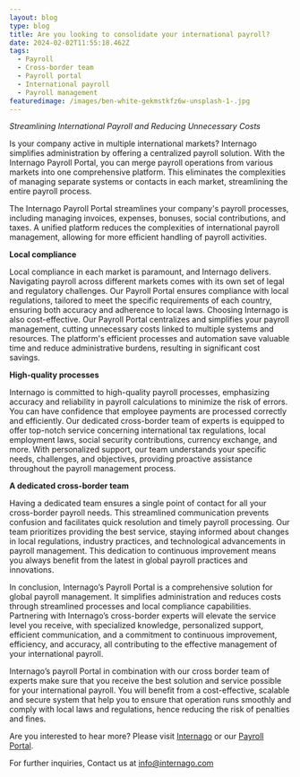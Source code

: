 ```yaml
---
layout: blog
type: blog
title: Are you looking to consolidate your international payroll?
date: 2024-02-02T11:55:18.462Z
tags:
  - Payroll
  - Cross-border team
  - Payroll portal
  - International payroll
  - Payroll management
featuredimage: /images/ben-white-gekmstkfz6w-unsplash-1-.jpg
---
```

*Streamlining International Payroll and Reducing Unnecessary Costs*

Is your company active in multiple international markets? Internago simplifies administration by offering a centralized payroll solution. With the Internago Payroll Portal, you can merge payroll operations from various markets into one comprehensive platform. This eliminates the complexities of managing separate systems or contacts in each market, streamlining the entire payroll process.

The Internago Payroll Portal streamlines your company's payroll processes, including managing invoices, expenses, bonuses, social contributions, and taxes. A unified platform reduces the complexities of international payroll management, allowing for more efficient handling of payroll activities.

**Local compliance**

Local compliance in each market is paramount, and Internago delivers. Navigating payroll across different markets comes with its own set of legal and regulatory challenges. Our Payroll Portal ensures compliance with local regulations, tailored to meet the specific requirements of each country, ensuring both accuracy and adherence to local laws. Choosing Internago is also cost-effective. Our Payroll Portal centralizes and simplifies your payroll management, cutting unnecessary costs linked to multiple systems and resources. The platform's efficient processes and automation save valuable time and reduce administrative burdens, resulting in significant cost savings.

**High-quality processes**

Internago is committed to high-quality payroll processes, emphasizing accuracy and reliability in payroll calculations to minimize the risk of errors. You can have confidence that employee payments are processed correctly and efficiently. Our dedicated cross-border team of experts is equipped to offer top-notch service concerning international tax regulations, local employment laws, social security contributions, currency exchange, and more. With personalized support, our team understands your specific needs, challenges, and objectives, providing proactive assistance throughout the payroll management process.

**A dedicated cross-border team**

Having a dedicated team ensures a single point of contact for all your cross-border payroll needs. This streamlined communication prevents confusion and facilitates quick resolution and timely payroll processing. Our team prioritizes providing the best service, staying informed about changes in local regulations, industry practices, and technological advancements in payroll management. This dedication to continuous improvement means you always benefit from the latest in global payroll practices and innovations.

In conclusion, Internago’s Payroll Portal is a comprehensive solution for global payroll management. It simplifies administration and reduces costs through streamlined processes and local compliance capabilities. Partnering with Internago’s cross-border experts will elevate the service level you receive, with specialized knowledge, personalized support, efficient communication, and a commitment to continuous improvement, efficiency, and accuracy, all contributing to the effective management of your international payroll.

Internago’s payroll Portal in combination with our cross border team of experts make sure that you receive the best solution and service possible for your international payroll. You will benefit from a cost-effective, scalable and secure system that help you to ensure that operation runs smoothly and comply with local laws and regulations, hence reducing the risk of penalties and fines. 

Are you interested to hear more? Please visit [Internago](https://www.internago.com/) or our [Payroll Portal](https://www.internago.com/payroll). 

For further inquiries, Contact us at info@internago.com